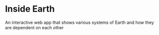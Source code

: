 # Inside Earth

An interactive web app that shows various systems of Earth and how they are dependent on each other  

